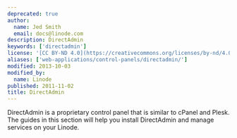 ```yaml
---
deprecated: true
author:
  name: Jed Smith
  email: docs@linode.com
description: DirectAdmin
keywords: ['directadmin']
license: '[CC BY-ND 4.0](https://creativecommons.org/licenses/by-nd/4.0)'
aliases: ['web-applications/control-panels/directadmin/']
modified: 2013-10-03
modified_by:
  name: Linode
published: 2011-11-02
title: DirectAdmin
---
```




DirectAdmin is a proprietary control panel that is similar to cPanel and Plesk. The guides in this section will help you install DirectAdmin and manage services on your Linode.

